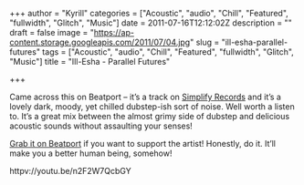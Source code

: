 +++
author = "Kyrill"
categories = ["Acoustic", "audio", "Chill", "Featured", "fullwidth", "Glitch", "Music"]
date = 2011-07-16T12:12:02Z
description = ""
draft = false
image = "https://ap-content.storage.googleapis.com/2011/07/04.jpg"
slug = "ill-esha-parallel-futures"
tags = ["Acoustic", "audio", "Chill", "Featured", "fullwidth", "Glitch", "Music"]
title = "Ill-Esha - Parallel Futures"

+++


Came across this on Beatport – it’s a track on [Simplify Records](http://simplifyrecordings.com) and it’s a lovely dark, moody, yet chilled dubstep-ish sort of noise. Well worth a listen to. It’s a great mix between the almost grimy side of dubstep and delicious acoustic sounds without assaulting your senses!

[Grab it on Beatport](http://www.beatport.com/track/parallel-futures-original-mix/2028229) if you want to support the artist! Honestly, do it. It’ll make you a better human being, somehow!

httpv://youtu.be/n2F2W7QcbGY


